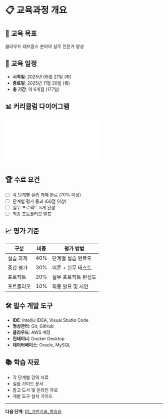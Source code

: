 # 📋 교육과정 개요

## 🎯 교육 목표
클라우드 데브옵스 분야의 실무 전문가 양성

## 📅 교육 일정
- **시작일**: 2025년 05월 27일 (화)
- **종료일**: 2025년 11월 20일 (목)
- **총 기간**: 약 6개월 (177일)

## 📊 커리큘럼 다이어그램
![커리큘럼 플로우차트](./curriculum_flowchart.md)

## 🏆 수료 요건
- [ ] 각 단계별 실습 과제 완료 (70% 이상)
- [ ] 단계별 평가 통과 (60점 이상)
- [ ] 실무 프로젝트 5개 완성
- [ ] 최종 포트폴리오 발표

## 📈 평가 기준
| 구분 | 비중 | 평가 방법 |
|------|------|-----------|
| 실습 과제 | 40% | 단계별 실습 완료도 |
| 중간 평가 | 30% | 이론 + 실무 테스트 |
| 프로젝트 | 20% | 실무 프로젝트 완성도 |
| 포트폴리오 | 10% | 최종 발표 및 시연 |

## 🛠️ 필수 개발 도구
- **IDE**: IntelliJ IDEA, Visual Studio Code
- **형상관리**: Git, GitHub
- **클라우드**: AWS 계정
- **컨테이너**: Docker Desktop
- **데이터베이스**: Oracle, MySQL

## 📚 학습 자료
- 각 단계별 강의 자료
- 실습 가이드 문서
- 참고 도서 및 온라인 자료
- 개발 도구 설치 가이드

---
**다음 단계**: [01_기반기술_학습습](../01_기반기술_학습/)
